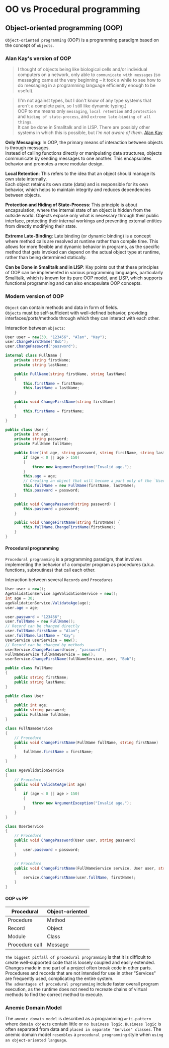 # OO vs Procedural programming 

## Object-oriented programming (OOP)
`Object-oriented programming` (OOP) is a programming paradigm based on the concept of `objects`.

### Alan Kay's version of OOP
> I thought of objects being like biological cells and/or individual computers on a network, only able to `communicate with messages` (so messaging came at the very beginning – it took a while to see how to do messaging in a programming language efficiently enough to be useful).

> (I'm not against types, but I don't know of any type systems that aren't a complete pain, so I still like dynamic typing.)<br>
OOP to me means only `messaging`, `local retention` and `protection` and `hiding of state-process`, and `extreme late-binding of all things`.<br>
It can be done in Smalltalk and in LISP. There are possibly other systems in which this is possible, but *I'm not aware of them*.
[Alan Kay](http://www.purl.org/stefan_ram/pub/doc_kay_oop_en)

**Only Messaging**: In OOP, the primary means of interaction between objects is through messages.<br>
Instead of calling functions directly or manipulating data structures, objects communicate by sending messages to one another. This encapsulates behavior and promotes a more modular design.

**Local Retention**: This refers to the idea that an object should manage its own state internally.<br> 
Each object retains its own state (data) and is responsible for its own behavior, which helps to maintain integrity and reduces dependencies between objects.

**Protection and Hiding of State-Process**: This principle is about encapsulation, where the internal state of an object is hidden from the outside world. Objects expose only what is necessary through their public interface, protecting their internal workings and preventing external entities from directly modifying their state.

**Extreme Late-Binding**: Late binding (or dynamic binding) is a concept where method calls are resolved at runtime rather than compile time. This allows for more flexible and dynamic behavior in programs, as the specific method that gets invoked can depend on the actual object type at runtime, rather than being determined statically.

**Can be Done in Smalltalk and in LISP**: Kay points out that these principles of OOP can be implemented in various programming languages, particularly Smalltalk, which is known for its pure OOP model, and LISP, which supports functional programming and can also encapsulate OOP concepts.

### Modern version of OOP
`Object` can contain methods and data in form of fields.<br> 
`Objects` must be self-sufficient with well-defined behavior, providing interfaces/ports/methods through which they can interact with each other. 


Interaction between `objects`:
```csharp
User user = new(30, "123456", "Alan", "Kay");
user.ChangeFirstName("Bob");
user.ChangePassword("password");

internal class FullName {
    private string firstName;
    private string lastName;

    public FullName(string firstName, string lastName)
    {
        this.firstName = firstName;
        this.lastName = lastName;
    }

    public void ChangeFirstName(string firstName)
    {
        this.firstName = firstName;
    }
}

public class User {
    private int age;
    private string password;
    private FullName fullName; 

    public User(int age, string password, string firstName, string lastName) {
        if (age < 0 || age > 150)
        {
            throw new ArgumentException("Invalid age.");
        }
        this.age = age;
        // Creating an object that will become a part only of the `User` object
        this.fullName = new FullName(firstName, lastName);
        this.password = password;
    }

    public void ChangePassword(string password) { 
        this.password = password;
    }

    public void ChangeFirstName(string firstName) {
        this.fullName.ChangeFirstName(firstName);
    }
}
```

#### Procedural programming
`Procedural programming` is a programming paradigm, that involves implementing the behavior of a computer program as procedures (a.k.a. functions, subroutines) that call each other.

Interaction between several `Records` and `Procedures` 
```csharp
User user = new();
AgeValidationService ageValidationService = new();
int age = 30;
ageValidationService.ValidateAge(age);
user.age = age;

user.password = "123456";
user.fullName = new FullName();
// Record can be changed directly
user.fullName.firstName = "Alan";
user.fullName.lastName = "Kay";
UserService userService = new();
// Record can be changed by methods
userService.ChangePassword(user, "password");
FullNameService fullNameService = new();
userService.ChangeFirstName(fullNameService, user, "Bob");

public class FullName
{
    public string firstName;
    public string lastName;
}

public class User
{
    public int age;
    public string password;
    public FullName fullName;
}

class FullNameService
{
    // Procedure
    public void ChangeFirstName(FullName fullName, string firstName)
    {
        fullName.firstName = firstName;
    }
}

class AgeValidationService
{
    // Procedure
    public void ValidateAge(int age)
    {
        if (age < 0 || age > 150)
        {
            throw new ArgumentException("Invalid age.");
        }
    }
}

class UserService
{
    // Procedure
    public void ChangePassword(User user, string password)
    {
        user.password = password;
    }

    // Procedure
    public void ChangeFirstName(FullNameService service, User user, string firstName)
    {
        service.ChangeFirstName(user.fullName, firstName);
    }
}
```

#### OOP vs PP
| Procedural | Object-oriented |
|------------|-----------------|
| Procedure	 | Method          |
| Record	 | Object          |
| Module	 | Class           |
| Procedure call | Message     |

`The biggest pitfall of procedural programming` is that it is difficult to create well-supported code that is loosely coupled and easily extended. Changes made in one part of a project often break code in other parts. Procedures and records that are not intended for use in other "Services" are frequently used, complicating the entire system.<br>
`The advantages of procedural programming` include faster overall program execution, as the runtime does not need to recreate chains of virtual methods to find the correct method to execute.


### Anemic Domain Model
The `anemic domain model` is described as a programming `anti-pattern` where `domain objects` contain little or `no business logic`. `Business logic` is often separated from data and `placed in separate "Service" classes`. The anemic domain model `resembles` a `procedural programming` style when `using an object-oriented language`.